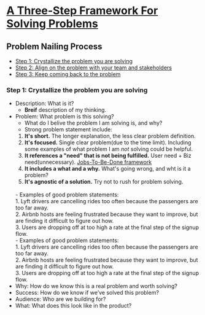 # [A Three-Step Framework For Solving Problems](https://uxdesign.cc/how-to-solve-problems-6bf14222e424)
## Problem Nailing Process
* [Step 1: Crystallize the problem you are solving](#step-1:-crystallize-the-problem-you-are-solving)
* [Step 2: Align on the problem with your team and stakeholders](#step-2:-align-on-the-problem-with-your-team-and-stakeholders)
* [Step 3: Keep coming back to the problem](#step-3:-keep-coming-back-to-the-problem)

### Step 1: Crystallize the problem you are solving
* Description: What is it?
    + **Breif** description of my thinking.
* Problem: What problem is this solving?
    - What do I belive the problem I am solving is, and why?
    - Strong problem statement include:
    1. **It's short.** The longer explanation, the less clear problem definition.
    2. **It's focused.** Single clear problem(due to the time limit). Including some examples of what problem I am *not* solving could be helpful.
    3. **It references a "need" that is not being fulfilled.** User need + Biz need(unnecessary). [Jobs-To-Be-Done framework](https://jtbd.info/2-what-is-jobs-to-be-done-jtbd-796b82081cca)
    4. **It includes a what and a why.** What's going wrong, and wht is it a problem?
    5. **It's agnostic of a solution.** Try not to rush for problem solving.
    <br>
    - Examples of good problem statements:<br>
    1. Lyft drivers are cancelling rides too often because the passengers are too far away.<br>
    2. Airbnb hosts are feeling frustrated because they want to improve, but are finding it difficult to figure out how.<br>
    3. Users are dropping off at too high a rate at the final step of the signup flow.
    <br>
    - Examples of good problem statements:<br>
    1. Lyft drivers are cancelling rides too often because the passengers are too far away.<br>
    2. Airbnb hosts are feeling frustrated because they want to improve, but are finding it difficult to figure out how.<br>
    3. Users are dropping off at too high a rate at the final step of the signup flow.
* Why: How do we know this is a real problem and worth solving?
* Success: How do we know if we’ve solved this problem?
* Audience: Who are we building for?
* What: What does this look like in the product?